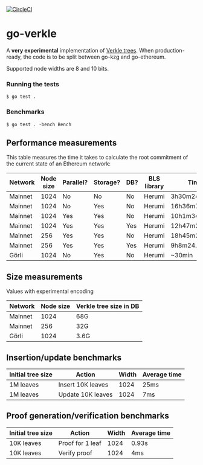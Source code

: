[![CircleCI](https://circleci.com/gh/gballet/go-verkle.svg?style=shield)](https://circleci.com/gh/gballet/go-verkle)

# go-verkle

A **very experimental** implementation of [Verkle trees](https://notes.ethereum.org/nrQqhVpQRi6acQckwm1Ryg). When production-ready, the code is to be split between go-kzg and go-ethereum.

Supported node widths are 8 and 10 bits.

### Running the tests

```
$ go test .
```

### Benchmarks

```
$ go test . -bench Bench
```

## Performance measurements

This table measures the time it takes to calculate the root commitment of the current state of an Ethereum network:

|Network|Node size|Parallel?|Storage?|DB?|BLS library|Time|# accounts|#slots|
|-------|---------|---------|--------|---|-----------|----|----------|------|
|Mainnet|1024|No|No|No|Herumi|3h30m24.663s|114215117|0|
|Mainnet|1024|No|Yes|No|Herumi|16h36m7.043s|114215117|400223042|
|Mainnet|1024|Yes|Yes|No|Herumi|10h1m34.056s|114215117|400223042|
|Mainnet|1024|Yes|Yes|Yes|Herumi|12h47m22.309s|114215117|400223042|
|Mainnet|256|Yes|Yes|No|Herumi|18h45m21.182s|114215117|400223042|
|Mainnet|256|Yes|Yes|Yes|Herumi|9h8m24.923s|114215117|400223042|
|Görli|1024|No|Yes|No|Herumi|~30min|1104810|35900044|

## Size measurements

Values with experimental encoding

|Network|Node size|Verkle tree size in DB|
|-------|---------|----------------------|
|Mainnet|1024|68G|
|Mainnet|256|32G|
|Görli|1024|3.6G|


## Insertion/update benchmarks

|Initial tree size|Action|Width|Average time|
|-----------------|------|-----|------------|
|1M leaves|Insert 10K leaves|1024|25ms|
|1M leaves|Update 10K leaves|1024|7ms|

## Proof generation/verification benchmarks

|Initial tree size|Action|Width|Average time|
|-----------------|------|-----|------------|
|10K leaves|Proof for 1 leaf|1024|0.93s|
|10K leaves|Verify proof|1024|4ms|

